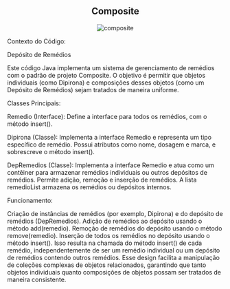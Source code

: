 <h2 align="center">Composite</center></h2>

<p align="center">
  <img src="https://github.com/larissasouz/Bertoti/assets/102266928/e238c45a-4fb8-45be-abe3-3d1ba2c8518a" alt="composite">
</p>


Contexto do Código: 

Depósito de Remédios

Este código Java implementa um sistema de gerenciamento de remédios com o padrão de projeto Composite. O objetivo é permitir que objetos individuais (como Dipirona) e composições desses objetos (como um Depósito de Remédios) sejam tratados de maneira uniforme.

Classes Principais:

Remedio (Interface): Define a interface para todos os remédios, com o método insert().

Dipirona (Classe): Implementa a interface Remedio e representa um tipo específico de remédio. Possui atributos como nome, dosagem e marca, e sobrescreve o método insert().

DepRemedios (Classe): Implementa a interface Remedio e atua como um contêiner para armazenar remédios individuais ou outros depósitos de remédios. Permite adição, remoção e inserção de remédios. A lista remedioList armazena os remédios ou depósitos internos.

Funcionamento:

Criação de instâncias de remédios (por exemplo, Dipirona) e do depósito de remédios (DepRemedios).
Adição de remédios ao depósito usando o método add(remedio).
Remoção de remédios do depósito usando o método remove(remedio).
Inserção de todos os remédios no depósito usando o método insert(). Isso resulta na chamada do método insert() de cada remédio, independentemente de ser um remédio individual ou um depósito de remédios contendo outros remédios.
Esse design facilita a manipulação de coleções complexas de objetos relacionados, garantindo que tanto objetos individuais quanto composições de objetos possam ser tratados de maneira consistente.
